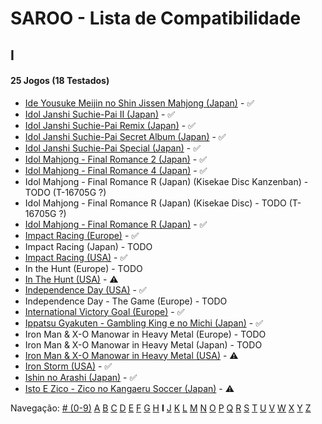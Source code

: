 # SAROO - Lista de Compatibilidade

## I

#### 25 Jogos (18 Testados)

- [Ide Yousuke Meijin no Shin Jissen Mahjong (Japan)](../../../Regions/Retails/Japan/T-1208G/01/README.md) - :white_check_mark:
- [Idol Janshi Suchie-Pai II (Japan)](../../../Regions/Retails/Japan/T-5705G/01/README.md) - :white_check_mark:
- [Idol Janshi Suchie-Pai Remix (Japan)](../../../Regions/Retails/Japan/T-5704G/01/README.md) - :white_check_mark:
- [Idol Janshi Suchie-Pai Secret Album (Japan)](../../../Regions/Retails/Japan/T-5717G/01/README.md) - :white_check_mark:
- [Idol Janshi Suchie-Pai Special (Japan)](../../../Regions/Retails/Japan/T-5701G/01/README.md) - :white_check_mark:
- [Idol Mahjong - Final Romance 2 (Japan)](../../../Regions/Retails/Japan/T-16702G/01/README.md) - :white_check_mark:
- [Idol Mahjong - Final Romance 4 (Japan)](../../../Regions/Retails/Japan/T-3003G/01/README.md) - :white_check_mark:
- Idol Mahjong - Final Romance R (Japan) (Kisekae Disc Kanzenban) - TODO (T-16705G ?)
- Idol Mahjong - Final Romance R (Japan) (Kisekae Disc) - TODO (T-16705G ?)
- [Idol Mahjong - Final Romance R (Japan)](../../../Regions/Retails/Japan/T-16703G/01/README.md) - :white_check_mark:
- [Impact Racing (Europe)](../../../Regions/Retails/Europe/T-6010H-50/01/README.md) - :white_check_mark:
- Impact Racing (Japan) - TODO
- [Impact Racing (USA)](../../../Regions/Retails/USA/T-8139H/01/README.md) - :white_check_mark:
- In the Hunt (Europe) - TODO
- [In The Hunt (USA)](../../../Regions/Retails/USA/T-10001G/01/README.md) - :warning:
- [Independence Day (USA)](../../../Regions/Retails/USA/T-16104H/01/README.md) - :white_check_mark:
- Independence Day - The Game (Europe) - TODO
- [International Victory Goal (Europe)](../../../Regions/Retails/Europe/MK-81105/01/README.md) - :white_check_mark:
- [Ippatsu Gyakuten - Gambling King e no Michi (Japan)](../../../Regions/Retails/Japan/T-29602G/01/README.md) - :white_check_mark:
- Iron Man & X-O Manowar in Heavy Metal (Europe) - TODO
- Iron Man & X-O Manowar in Heavy Metal (Japan) - TODO
- [Iron Man & X-O Manowar in Heavy Metal (USA)](../../../Regions/Retails/USA/T-8119H/01/README.md) - :warning:
- [Iron Storm (USA)](../../../Regions/Retails/USA/T-12701H/01/README.md) - :white_check_mark:
- [Ishin no Arashi (Japan)](../../../Regions/Retails/Japan/T-7645G/01/README.md) - :white_check_mark:
- [Isto E Zico - Zico no Kangaeru Soccer (Japan)](../../../Regions/Retails/Japan/T-18802G/01/README.md) - :warning:

Navegação:
[# (0-9)](./09.md) [A](./A.md) [B](./B.md) [C](./C.md) [D](./D.md) [E](./E.md) [F](./F.md) [G](./G.md) [H](./H.md) **I** [J](./J.md) [K](./K.md) [L](./L.md) [M](./M.md) [N](./N.md) [O](./O.md) [P](./P.md) [Q](./Q.md) [R](./R.md) [S](./S.md) [T](./T.md) [U](./U.md) [V](./V.md) [W](./W.md) [X](./X.md) [Y](./Y.md) [Z](./Z.md)
